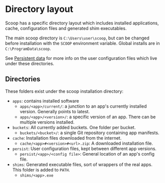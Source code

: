 # Directory layout
Scoop has a specific directory layout which includes installed applications, cache, configuration files and generated shim executables.

The main scoop directory is `C:\Users\user\scoop`, but can be changed before installation with the `SCOOP` environment variable. Global installs are in `C:\ProgramData\scoop`.

See [Persistent data](../concepts/Persistent-data.md) for more info on the user configuration files which live under these directories.

## Directories
These folders exist under the scoop installation directory:
- `apps`: contains installed software
  - `apps/<app>/current/`: a junction to an app's currently installed version. Generally points to latest.
  - `apps/<app>/<version>/`: a specific version of an app. There can be multiple versions installed.
- `buckets`: All currently added buckets. One folder per bucket.
  - `buckets/<bucket>/`: a single Git repository containing app manifests.
- `cache`: Installation files downloaded from the internet.
  - `cache/<app>#<version>#<url>.zip`: A downloaded installation file.
- `persist`: User configuration files, kept between different app versions.
  - `persist/<app>/<config file>`: General location of an app's config file.
- `shims`: Generated executable files, sort of wrappers of the real apps. This folder is added to `PATH`.
  - `shims/<app>.exe`
